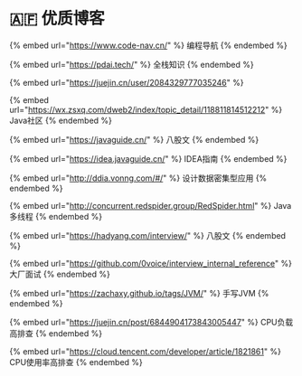 # 🇦🇫 优质博客

{% embed url="https://www.code-nav.cn/" %}
编程导航
{% endembed %}

{% embed url="https://pdai.tech/" %}
全栈知识
{% endembed %}

{% embed url="https://juejin.cn/user/2084329777035246" %}

{% embed url="https://wx.zsxq.com/dweb2/index/topic_detail/118811814512212" %}
Java社区
{% endembed %}

{% embed url="https://javaguide.cn/" %}
八股文
{% endembed %}

{% embed url="https://idea.javaguide.cn/" %}
IDEA指南
{% endembed %}

{% embed url="http://ddia.vonng.com/#/" %}
设计数据密集型应用
{% endembed %}

{% embed url="http://concurrent.redspider.group/RedSpider.html" %}
Java多线程
{% endembed %}

{% embed url="https://hadyang.com/interview/" %}
八股文
{% endembed %}

{% embed url="https://github.com/0voice/interview_internal_reference" %}
大厂面试
{% endembed %}

{% embed url="https://zachaxy.github.io/tags/JVM/" %}
手写JVM
{% endembed %}

{% embed url="https://juejin.cn/post/6844904173843005447" %}
CPU负载高排查
{% endembed %}

{% embed url="https://cloud.tencent.com/developer/article/1821861" %}
CPU使用率高排查
{% endembed %}
